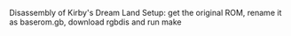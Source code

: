 Disassembly of Kirby's Dream Land
Setup: get the original ROM, rename it as baserom.gb, download rgbdis and run make
